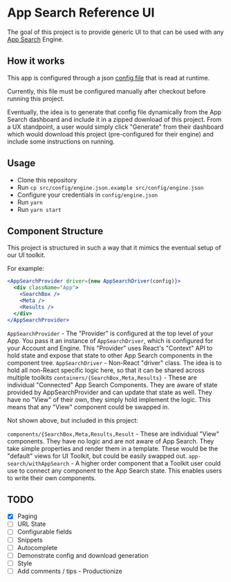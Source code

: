 # App Search Reference UI

The goal of this project is to provide generic UI to that can be used with
any [App Search](https://www.elastic.co/cloud/app-search-service) Engine.

## How it works

This app is configured through a json [config file](src/config/engine.json) that
is read at runtime.

Currently, this file must be configured manually after checkout before running
this project.

Eventually, the idea is to generate that config file dynamically from the
App Search dashboard and include it in a zipped download of this project. From
a UX standpoint, a user would simply click "Generate" from their
dashboard which would download this project (pre-configured for their engine)
and include some instructions on running.

## Usage

- Clone this repository
- Run `cp src/config/engine.json.example src/config/engine.json`
- Configure your credentials in `config/engine.json`
- Run `yarn`
- Run `yarn start`

## Component Structure

This project is structured in such a way that it mimics the eventual setup
of our UI toolkit.

For example:

```jsx
<AppSearchProvider driver={new AppSearchDriver(config)}>
  <div className="App">
    <SearchBox />
    <Meta />
    <Results />
  </div>
</AppSearchProvider>
```

`AppSearchProvider` - The "Provider" is configured at the top level of your App.
You pass it an instance of `AppSearchDriver`, which is configured for your
Account and Engine. This "Provider" uses React's "Context" API to hold state
and expose that state to other App Search components in the component tree.
`AppSearchDriver` - Non-React "driver" class. The idea is to hold all non-React
specific logic here, so that it can be shared across multiple toolkits
`containers/{SearchBox,Meta,Results}` - These are individual "Connected" App
Search Components. They are aware of state provided by AppSearchProvider and can
update that state as well. They have no "View" of their own, they simply hold
implement the logic. This means that any "View" component could be swapped in.

Not shown above, but included in this project:

`components/{SearchBox,Meta,Results,Result` - These are individual "View"
components. They have no logic and are not aware of App Search. They take
simple properties and render them in a template. These would be the "default"
views for UI Toolkit, but could be easily swapped out.
`app-search/withAppSearch` - A higher order component that a Toolkit user could
use to connect any component to the App Search state. This enables users to
write their own components.

## TODO

- [x] Paging
- [ ] URL State
- [ ] Configurable fields
- [ ] Snippets
- [ ] Autocomplete
- [ ] Demonstrate config and download generation
- [ ] Style
- [ ] Add comments / tips - Productionize
